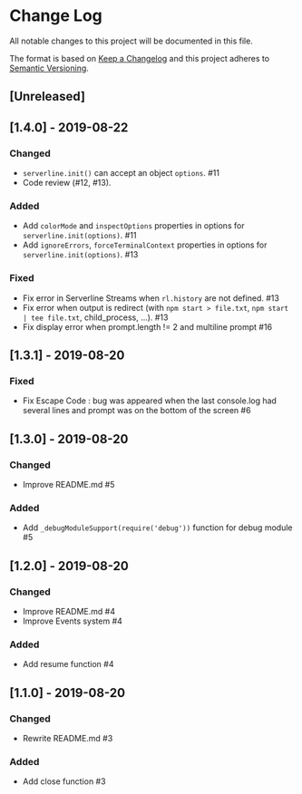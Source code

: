 # Change Log

All notable changes to this project will be documented in this file.

The format is based on [Keep a Changelog](http://keepachangelog.com/)
and this project adheres to [Semantic Versioning](http://semver.org/).


## [Unreleased]



## [1.4.0] - 2019-08-22
### Changed

 - `serverline.init()` can accept an object `options`. #11
 - Code review (#12, #13).

### Added

 - Add `colorMode` and `inspectOptions` properties in options for `serverline.init(options)`. #11
 - Add `ignoreErrors`, `forceTerminalContext` properties in options for `serverline.init(options)`. #13

### Fixed

 - Fix error in Serverline Streams when `rl.history` are not defined. #13
 - Fix error when output is redirect (with `npm start > file.txt`, `npm start | tee file.txt`, child_process, ...). #13
 - Fix display error when prompt.length != 2 and multiline prompt #16


## [1.3.1] - 2019-08-20
### Fixed

 - Fix Escape Code : bug was appeared when the last console.log had several lines and prompt was on the bottom of the screen #6


## [1.3.0] - 2019-08-20
### Changed

 - Improve README.md #5

### Added

 - Add `_debugModuleSupport(require('debug'))` function for debug module #5


## [1.2.0] - 2019-08-20
### Changed

 - Improve README.md #4
 - Improve Events system #4

### Added

 - Add resume function #4


## [1.1.0] - 2019-08-20
### Changed

 - Rewrite README.md #3

### Added

 - Add close function #3
